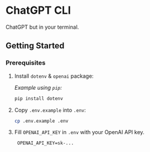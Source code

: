 # ChatGPT CLI

ChatGPT but in your terminal.

## Getting Started

### Prerequisites

1. Install `dotenv` & `openai` package:

   *Example using `pip`:*

   ```bash
   pip install dotenv
   ```

2. Copy `.env.example` into `.env`:

    ```bash
    cp .env.example .env
    ```
   
3. Fill `OPENAI_API_KEY` in `.env` with your OpenAI API key.

   ```text
    OPENAI_API_KEY=sk-...
    ```
